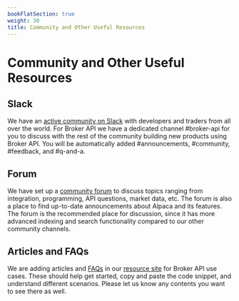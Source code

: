 ```yaml
---
bookFlatSection: true
weight: 30
title: Community and Other Useful Resources
---
```


# Community and Other Useful Resources

## Slack

We have an [active community on Slack](https://alpaca.markets/slack) with
developers and traders from all over the world. For Broker API we have a
dedicated channel #broker-api for you to discuss with the rest of the community
building new products using Broker API. You will be automatically added
#announcements, #community, #feedback, and #q-and-a.

## Forum

We have set up a [community forum](https://forum.alpaca.markets/) to discuss
topics ranging from integration, programming, API questions, market data, etc.
The forum is also a place to find up-to-date announcements about Alpaca and its
features. The forum is the recommended place for discussion, since it has more
advanced indexing and search functionality compared to our other community
channels.

## Articles and FAQs

We are adding articles and [FAQs](https://alpaca.markets/support) in our
[resource site](https://alpaca.markets/learn) for Broker API use cases. These
should help get started, copy and paste the code snippet, and understand
different scenarios. Please let us know any contents you want to see there as
well.

&nbsp;
